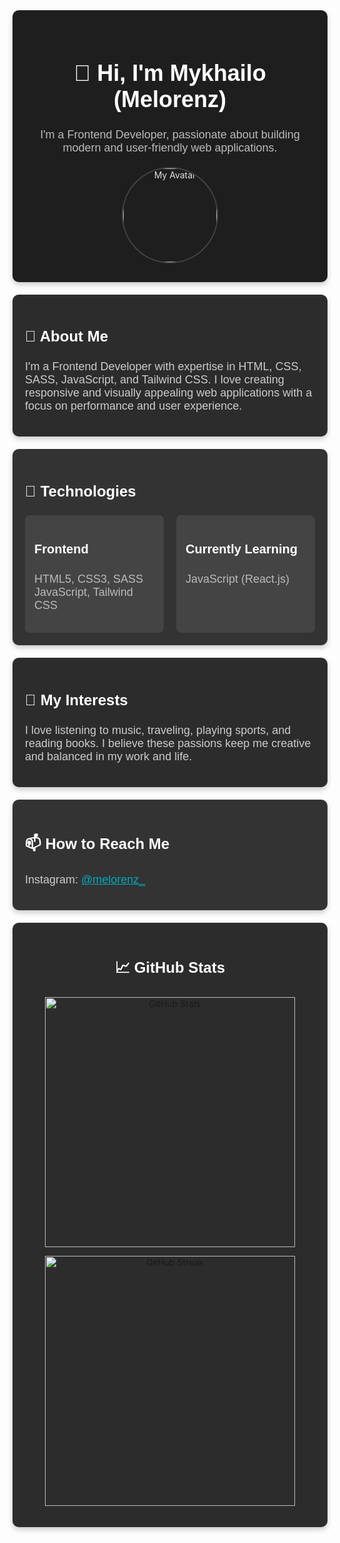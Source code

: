 <!-- GitHub Profile with Structured Rows and Columns -->

<div style="background-color: #1e1e1e; color: #e0e0e0; padding: 30px; border-radius: 10px; box-shadow: 0 4px 8px rgba(0, 0, 0, 0.2); margin-bottom: 20px;">
  <h1 style="text-align: center; color: #fff; font-family: 'Arial', sans-serif; font-size: 36px;">👋 Hi, I'm Mykhailo (Melorenz)</h1>
  <p style="text-align: center; color: #bbb; font-family: 'Arial', sans-serif; font-size: 18px;">I'm a Frontend Developer, passionate about building modern and user-friendly web applications.</p>
  <div style="text-align: center; margin-top: 20px;">
    <img src="https://i.ibb.co/jfkNQS9/image.png" alt="My Avatar" width="150" style="border-radius: 50%; border: 2px solid #444;">
  </div>
</div>

<!-- About Me Block -->
<div style="background-color: #2c2c2c; padding: 20px; border-radius: 10px; box-shadow: 0 4px 8px rgba(0, 0, 0, 0.2); margin-bottom: 20px;">
  <h3 style="color: #fff; font-family: 'Arial', sans-serif; font-size: 24px;">🚀 About Me</h3>
  <p style="color: #ccc; font-family: 'Arial', sans-serif; font-size: 18px;">
    I'm a Frontend Developer with expertise in HTML, CSS, SASS, JavaScript, and Tailwind CSS. I love creating responsive and visually appealing web applications with a focus on performance and user experience.
  </p>
</div>

<!-- Technologies Block with 1 Row, 2 Columns -->
<div style="background-color: #333333; padding: 20px; border-radius: 10px; box-shadow: 0 4px 8px rgba(0, 0, 0, 0.2); margin-bottom: 20px;">
  <h3 style="color: #fff; font-family: 'Arial', sans-serif; font-size: 24px;">🔧 Technologies</h3>
  <div style="display: grid; grid-template-columns: repeat(2, 1fr); gap: 20px;">
    <div style="background-color: #444; padding: 15px; border-radius: 8px;">
      <h4 style="color: #fff; font-family: 'Arial', sans-serif; font-size: 20px;">Frontend</h4>
      <ul style="color: #bbb; list-style-type: none; padding: 0; font-family: 'Arial', sans-serif; font-size: 18px;">
        <li>HTML5, CSS3, SASS</li>
        <li>JavaScript, Tailwind CSS</li>
      </ul>
    </div>
    <div style="background-color: #444; padding: 15px; border-radius: 8px;">
      <h4 style="color: #fff; font-family: 'Arial', sans-serif; font-size: 20px;">Currently Learning</h4>
      <ul style="color: #bbb; list-style-type: none; padding: 0; font-family: 'Arial', sans-serif; font-size: 18px;">
        <li>JavaScript (React.js)</li> <!-- React.js is one of the most popular JS libraries -->
      </ul>
    </div>
  </div>
</div>

<!-- Interests Block -->
<div style="background-color: #2c2c2c; padding: 20px; border-radius: 10px; box-shadow: 0 4px 8px rgba(0, 0, 0, 0.2); margin-bottom: 20px;">
  <h3 style="color: #fff; font-family: 'Arial', sans-serif; font-size: 24px;">🌟 My Interests</h3>
  <p style="color: #ccc; font-family: 'Arial', sans-serif; font-size: 18px;">
    I love listening to music, traveling, playing sports, and reading books. I believe these passions keep me creative and balanced in my work and life.
  </p>
</div>

<!-- Contact Information Block -->
<div style="background-color: #333333; padding: 20px; border-radius: 10px; box-shadow: 0 4px 8px rgba(0, 0, 0, 0.2); margin-bottom: 20px;">
  <h3 style="color: #fff; font-family: 'Arial', sans-serif; font-size: 24px;">📫 How to Reach Me</h3>
  <div style="color: #ccc; font-family: 'Arial', sans-serif; font-size: 18px;">
    <p>Instagram: <a href="https://instagram.com/melorenz_" style="color: #00acc1;">@melorenz_</a></p>
  </div>
</div>

<!-- GitHub Stats Block -->
<div style="background-color: #2c2c2c; padding: 20px; border-radius: 10px; box-shadow: 0 4px 8px rgba(0, 0, 0, 0.2); margin-bottom: 20px; text-align: center;">
  <h3 style="color: #fff; font-family: 'Arial', sans-serif; font-size: 24px;">📈 GitHub Stats</h3>
  <p>
    <img src="https://github-readme-stats.vercel.app/api?username=melorenz&show_icons=true&hide_title=true&count_private=true&hide_border=true" alt="GitHub Stats" style="max-width: 100%; width: 400px;">
  </p>
  <p>
    <img src="https://github-readme-streak-stats.herokuapp.com/?user=melorenz&hide_border=true" alt="GitHub Streak" style="max-width: 100%; width: 400px;">
  </p>
</div>
